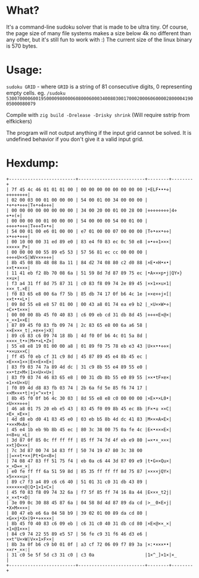 # What?
It's a command-line sudoku solver that is made to be ultra tiny. Of course, the page size of many file systems makes a size below 4k no different than any other, but it's still fun to work with :)
The current size of the linux binary is 570 bytes.

# Usage:
`sudoku GRID` - where `GRID` is a string of 81 consecutive digits, 0 representing empty cells.
eg. `/sudoku 530070000600195000098000060800060003400803001700020006060000280000419005000080079`

Compile with `zig build -Drelease -Drisky shrink`
(Will require sstrip from elfkickers)

The program will not output anything if the input grid cannot be solved. It is undefined behavior if you don't give it a valid input grid.

# Hexdump:
```
+-------------------------+-------------------------+--------+--------+
| 7f 45 4c 46 01 01 01 00 | 00 00 00 00 00 00 00 00 |•ELF•••⋄|⋄⋄⋄⋄⋄⋄⋄⋄|
| 02 00 03 00 01 00 00 00 | 54 00 01 00 34 00 00 00 |•⋄•⋄•⋄⋄⋄|T⋄•⋄4⋄⋄⋄|
| 00 00 00 00 00 00 00 00 | 34 00 20 00 01 00 28 00 |⋄⋄⋄⋄⋄⋄⋄⋄|4⋄ ⋄•⋄(⋄|
| 00 00 00 00 01 00 00 00 | 54 00 00 00 54 00 01 00 |⋄⋄⋄⋄•⋄⋄⋄|T⋄⋄⋄T⋄•⋄|
| 54 00 01 00 e6 01 00 00 | e7 01 00 00 07 00 00 00 |T⋄•⋄×•⋄⋄|×•⋄⋄•⋄⋄⋄|
| 00 10 00 00 31 ed 89 e0 | 83 e4 f0 83 ec 0c 50 e8 |⋄•⋄⋄1×××|×××××_P×|
| 00 00 00 00 55 89 e5 53 | 57 56 81 ec cc 00 00 00 |⋄⋄⋄⋄U××S|WV×××⋄⋄⋄|
| 8b 45 08 8b 48 08 8a 11 | 84 d2 74 08 80 c2 d0 88 |×E•×H•×•|××t•××××|
| 11 41 eb f2 8b 70 08 6a | 51 59 8d 7d 87 89 75 ec |•A×××p•j|QY×}××u×|
| f3 a4 31 ff 8d 75 87 31 | c0 83 f8 09 74 2e 89 45 |××1××u×1|×××_t.×E|
| f0 83 65 e8 00 6a f7 5b | 85 db 74 17 0f b6 4c 1e |××e×⋄j×[|××t••×L•|
| 09 8d 55 e8 e8 57 01 00 | 00 43 a8 01 74 ea e9 b2 |_×U××W•⋄|⋄C×•t×××|
| 00 00 00 8b 45 f0 40 83 | c6 09 eb cd 31 db 8d 45 |⋄⋄⋄×E×@×|×_××1××E|
| 87 89 45 f0 83 fb 09 74 | 2c 83 65 e8 00 6a a6 58 |××E×××_t|,×e×⋄j×X|
| 89 c6 83 c6 09 74 18 8b | 4d f0 0f b6 4c 01 5a 8d |××××_t•×|M×•×L•Z×|
| 55 e8 e8 19 01 00 00 a8 | 01 89 f0 75 78 eb e3 43 |U××••⋄⋄×|•××ux××C|
| ff 45 f0 eb cf 31 c9 8d | 45 87 89 45 e4 8b 45 ec |×E×××1××|E××E××E×|
| 83 f9 03 74 7a 89 4d dc | 31 c9 8b 55 e4 89 55 e0 |××•tz×M×|1××U××U×|
| 83 f9 03 74 46 83 65 e8 | 00 31 db 8b 55 e0 89 55 |××•tF×e×|⋄1××U××U|
| f0 89 4d d8 83 fb 03 74 | 2b 6a fd 5e 85 f6 74 17 |××M×××•t|+j×^××t•|
| 8b 45 f0 0f b6 4c 30 03 | 8d 55 e8 e8 c0 00 00 00 |×E×•×L0•|×U×××⋄⋄⋄|
| 46 a8 01 75 20 eb e5 43 | 83 45 f0 09 8b 45 ec 8b |F×•u ××C|×E×_×E××|
| 4d d8 eb d0 41 83 45 e0 | 03 eb b5 8b 4d dc 41 83 |M×××A×E×|•×××M×A×|
| 45 e4 1b eb 9b 8b 45 ec | 80 3c 38 00 75 0a fe 4c |E×•×××E×|×<8⋄u_×L|
| 3d 87 0f 85 0c ff ff ff | 85 ff 74 7d 4f eb e9 80 |=×•×_×××|××t}O×××|
| 7c 3d 87 00 74 14 83 ff | 50 74 19 47 80 3c 38 00 ||=×⋄t•××|Pt•G×<8⋄|
| 74 08 47 83 ff 51 75 f4 | eb 0a c6 44 3d 87 09 e9 |t•G××Qu×|×_×D=×_×|
| e0 fe ff ff 6a 51 59 8d | 85 35 ff ff ff 8d 75 87 |××××jQY×|×5××××u×|
| 89 c7 f3 a4 89 c6 c6 40 | 51 01 31 c0 31 db 43 89 |×××××××@|Q•1×1×C×|
| 45 f0 83 f8 09 74 32 6a | f7 5f 85 ff 74 16 8a 44 |E×××_t2j|×_××t•×D|
| 3e 09 0c 30 88 45 87 6a | 04 58 8d 4d 87 89 da cd |>__0×E×j|•X×M××××|
| 80 47 eb e6 6a 04 58 b9 | 39 02 01 00 89 da cd 80 |×G××j•X×|9••⋄××××|
| 8b 45 f0 40 83 c6 09 eb | c6 31 c0 40 31 db cd 80 |×E×@××_×|×1×@1×××|
| 84 c9 74 22 55 89 e5 57 | 56 fe c9 31 f6 46 d3 e6 |××t"U××W|V××1×F××|
| 8b 3a 0f b6 c9 b0 01 0f | a3 cf 72 06 09 f7 89 3a |×:•×××••|××r•_××:|
| 31 c0 5e 5f 5d c3 31 c0 | c3 0a                   |1×^_]×1×|×_      |
+-------------------------+-------------------------+--------+--------+
```
